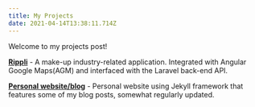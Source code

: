 ```yaml
---
title: My Projects
date: 2021-04-14T13:38:11.714Z
---
```


Welcome to my projects post!

**[Rippli](https://play.google.com/store/apps/details?id=com.makeupsolution.rippli)** - A make-up industry-related application. Integrated with Angular Google Maps(AGM) and interfaced with the Laravel back-end API.

**[Personal website/blog](https://jonathanperry.info)** - Personal website using Jekyll framework that features some of my blog posts, somewhat regularly updated.

